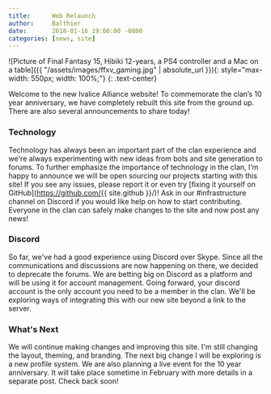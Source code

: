 ```yaml
---
title:      Web Relaunch
author:     Balthier
date:       2018-01-16 19:00:00 -0800
categories: [news, site]
---
```


![Picture of Final Fantasy 15, Hibiki 12-years, a PS4 controller and a Mac on a table]({{ "/assets/images/ffxv_gaming.jpg" | absolute_url }}){: style="max-width: 550px; width: 100%;"}
{: .text-center}

Welcome to the new Ivalice Alliance website! To commemorate the clan’s 10 year anniversary, we have completely rebuilt this site from the ground up. There are also several announcements to share today! 

### Technology
Technology has always been an important part of the clan experience and we're always experimenting with new ideas from bots and site generation to forums. To further emphasize the importance of technology in the clan, I’m happy to announce we will be open sourcing our projects starting with this site! If you see any issues, please report it or even try [fixing it yourself on GitHub](https://github.com/{{ site.github }}/)! Ask in our #infrastructure channel on Discord if you would like help on how to start contributing. Everyone in the clan can safely make changes to the site and now post any news!

### Discord
So far, we've had a good experience using Discord over Skype. Since all the communications and discussions are now happening on there, we decided to deprecate the forums. We are betting big on Discord as a platform and will be using it for account management. Going forward, your discord account is the only account you need to be a member in the clan. We'll be exploring ways of integrating this with our new site beyond a link to the server.

### What's Next
We will continue making changes and improving this site. I'm still changing the layout, theming, and branding. The next big change I will be exploring is a new profile system. We are also planning a live event for the 10 year anniversary. It will take place sometime in February with more details in a separate post. Check back soon!
